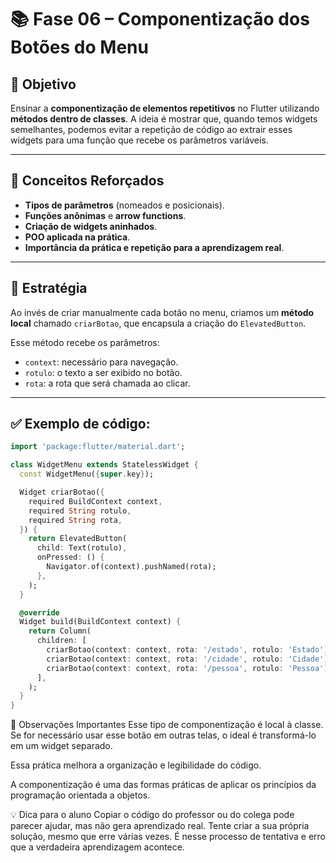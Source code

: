 # 📚 Fase 06 – Componentização dos Botões do Menu

## 🎯 Objetivo
Ensinar a **componentização de elementos repetitivos** no Flutter utilizando **métodos dentro de classes**. A ideia é mostrar que, quando temos widgets semelhantes, podemos evitar a repetição de código ao extrair esses widgets para uma função que recebe os parâmetros variáveis.

---

## 🧠 Conceitos Reforçados
- **Tipos de parâmetros** (nomeados e posicionais).
- **Funções anônimas** e **arrow functions**.
- **Criação de widgets aninhados**.
- **POO aplicada na prática**.
- **Importância da prática e repetição para a aprendizagem real**.

---

## 🧩 Estratégia
Ao invés de criar manualmente cada botão no menu, criamos um **método local** chamado `criarBotao`, que encapsula a criação do `ElevatedButton`.

Esse método recebe os parâmetros:
- `context`: necessário para navegação.
- `rotulo`: o texto a ser exibido no botão.
- `rota`: a rota que será chamada ao clicar.

---

## ✅ Exemplo de código:

```dart
import 'package:flutter/material.dart';

class WidgetMenu extends StatelessWidget {
  const WidgetMenu({super.key});

  Widget criarBotao({
    required BuildContext context,
    required String rotulo,
    required String rota,
  }) {
    return ElevatedButton(
      child: Text(rotulo),
      onPressed: () {
        Navigator.of(context).pushNamed(rota);
      },
    );
  }

  @override
  Widget build(BuildContext context) {
    return Column(
      children: [
        criarBotao(context: context, rota: '/estado', rotulo: 'Estado'),
        criarBotao(context: context, rota: '/cidade', rotulo: 'Cidade'),
        criarBotao(context: context, rota: '/pessoa', rotulo: 'Pessoa'),
      ],
    );
  }
}
```
🧭 Observações Importantes
Esse tipo de componentização é local à classe. Se for necessário usar esse botão em outras telas, o ideal é transformá-lo em um widget separado.

Essa prática melhora a organização e legibilidade do código.

A componentização é uma das formas práticas de aplicar os princípios da programação orientada a objetos.

💡 Dica para o aluno
Copiar o código do professor ou do colega pode parecer ajudar, mas não gera aprendizado real. Tente criar a sua própria solução, mesmo que erre várias vezes. É nesse processo de tentativa e erro que a verdadeira aprendizagem acontece.
